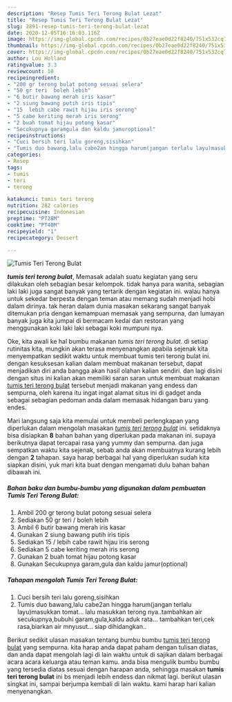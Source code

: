 ```yaml
---
description: "Resep Tumis Teri Terong Bulat Lezat"
title: "Resep Tumis Teri Terong Bulat Lezat"
slug: 2891-resep-tumis-teri-terong-bulat-lezat
date: 2020-12-05T16:16:03.116Z
image: https://img-global.cpcdn.com/recipes/0b27eae0d22f8240/751x532cq70/tumis-teri-terong-bulat-foto-resep-utama.jpg
thumbnail: https://img-global.cpcdn.com/recipes/0b27eae0d22f8240/751x532cq70/tumis-teri-terong-bulat-foto-resep-utama.jpg
cover: https://img-global.cpcdn.com/recipes/0b27eae0d22f8240/751x532cq70/tumis-teri-terong-bulat-foto-resep-utama.jpg
author: Lou Holland
ratingvalue: 3.3
reviewcount: 10
recipeingredient:
- "200 gr terong bulat potong sesuai selera"
- "50 gr teri  boleh lebih"
- "6 butir bawang merah iris kasar"
- "2 siung bawang putih iris tipis"
- "15  lebih cabe rawit hijau iris serong"
- "5 cabe keriting merah iris serong"
- "2 buah tomat hijau potong kasar"
- "Secukupnya garamgula dan kaldu jamuroptional"
recipeinstructions:
- "Cuci bersih teri lalu goreng,sisihkan"
- "Tumis duo bawang,lalu cabe2an hingga harum(jangan terlalu layu)masukkan tomat... lalu masukkan terong nya..tambahkan air secukupnya,bubuhi garam,gula,kaldu aduk rata... tambahkan teri,cek rasa,biarkan air mnyusut... siap dihidangkan.."
categories:
- Resep
tags:
- tumis
- teri
- terong

katakunci: tumis teri terong 
nutrition: 282 calories
recipecuisine: Indonesian
preptime: "PT28M"
cooktime: "PT40M"
recipeyield: "1"
recipecategory: Dessert

---
```



![Tumis Teri Terong Bulat](https://img-global.cpcdn.com/recipes/0b27eae0d22f8240/751x532cq70/tumis-teri-terong-bulat-foto-resep-utama.jpg)

<b><i>tumis teri terong bulat</i></b>, Memasak adalah suatu kegiatan yang seru dilakukan oleh sebagian besar kelompok. tidak hanya para wanita, sebagian laki laki juga sangat banyak yang tertarik dengan kegiatan ini. walau hanya untuk sekedar berpesta dengan teman atau memang sudah menjadi hobi dalam dirinya. tak heran dalam dunia masakan sekarang sangat banyak ditemukan pria dengan kemampuan memasak yang sempurna, dan lumayan banyak juga kita jumpai di bermacam kedai dan restoran yang menggunakan koki laki laki sebagai koki mumpuni nya.

Oke, kita awali ke hal bumbu makanan <i>tumis teri terong bulat</i>. di setiap rutinitas kita, mungkin akan terasa menyenangkan apabila sejenak kita menyempatkan sedikit waktu untuk membuat tumis teri terong bulat ini. dengan kesuksesan kalian dalam membuat makanan tersebut, dapat menjadikan diri anda bangga akan hasil olahan kalian sendiri. dan lagi disini dengan situs ini kalian akan memiliki saran saran untuk membuat makanan <u>tumis teri terong bulat</u> tersebut menjadi makanan yang endess dan sempurna, oleh karena itu ingat ingat alamat situs ini di gadget anda sebagai sebagian pedoman anda dalam memasak hidangan baru yang endes.




Mari langsung saja kita memulai untuk membeli perlengkapan yang diperlukan dalam mengolah masakan <u><i>tumis teri terong bulat</i></u> ini. setidaknya bisa disiapkan <b>8</b> bahan bahan yang diperlukan pada makanan ini. supaya berikutnya dapat tercapai rasa yang yummy dan sempurna. dan juga sempatkan waktu kita sejenak, sebab anda akan membuatnya kurang lebih dengan <b>2</b> tahapan. saya harap berbagai hal yang diperlukan sudah kita siapkan disini, yuk mari kita buat dengan mengamati dulu bahan bahan dibawah ini.

<!--inarticleads1-->

##### Bahan baku dan bumbu-bumbu yang digunakan dalam pembuatan Tumis Teri Terong Bulat:

1. Ambil 200 gr terong bulat potong sesuai selera
1. Sediakan 50 gr teri / boleh lebih
1. Ambil 6 butir bawang merah iris kasar
1. Gunakan 2 siung bawang putih iris tipis
1. Sediakan 15 / lebih cabe rawit hijau iris serong
1. Sediakan 5 cabe keriting merah iris serong
1. Gunakan 2 buah tomat hijau potong kasar
1. Gunakan Secukupnya garam,gula dan kaldu jamur(optional)




<!--inarticleads2-->

##### Tahapan mengolah Tumis Teri Terong Bulat:

1. Cuci bersih teri lalu goreng,sisihkan
1. Tumis duo bawang,lalu cabe2an hingga harum(jangan terlalu layu)masukkan tomat... lalu masukkan terong nya..tambahkan air secukupnya,bubuhi garam,gula,kaldu aduk rata... tambahkan teri,cek rasa,biarkan air mnyusut... siap dihidangkan..




Berikut sedikit ulasan masakan tentang bumbu bumbu <u>tumis teri terong bulat</u> yang sempurna. kita harap anda dapat paham dengan tulisan diatas, dan anda dapat mengolah lagi di lain waktu untuk di sajikan dalam berbagai acara acara keluarga atau teman kamu. anda bisa mengulik bumbu bumbu yang tersedia diatas sesuai dengan harapan anda, sehingga masakan <b>tumis teri terong bulat</b> ini bs menjadi lebih endess dan nikmat lagi. berikut ulasan singkat ini, sampai berjumpa kembali di lain waktu. kami harap hari kalian menyenangkan.
